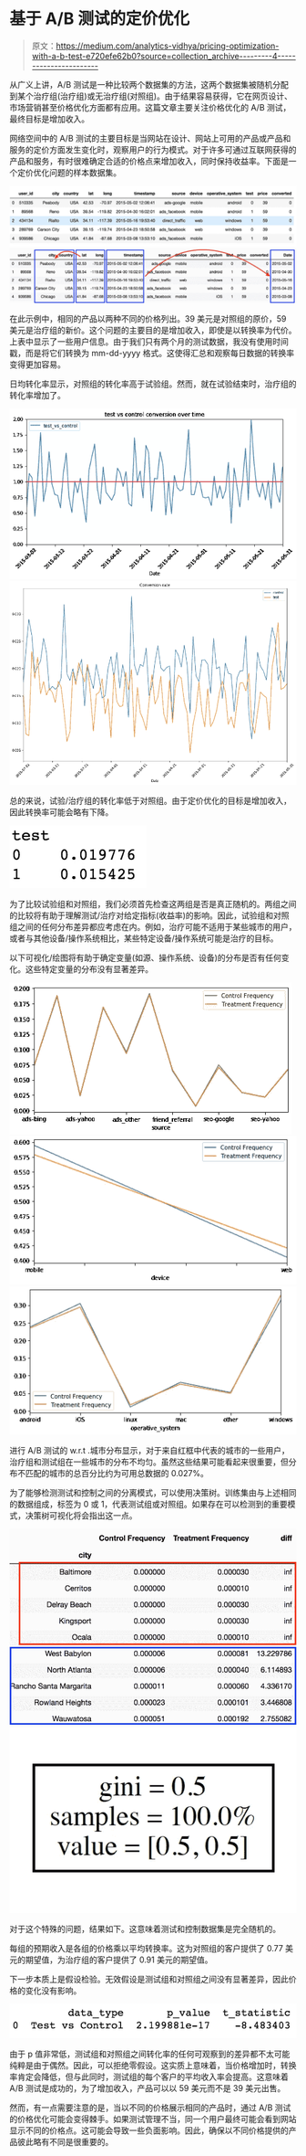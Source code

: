 # 基于 A/B 测试的定价优化

> 原文：<https://medium.com/analytics-vidhya/pricing-optimization-with-a-b-test-e720efe62b0?source=collection_archive---------4----------------------->

从广义上讲，A/B 测试是一种比较两个数据集的方法，这两个数据集被随机分配到某个治疗组(治疗组)或无治疗组(对照组)。由于结果容易获得，它在网页设计、市场营销甚至价格优化方面都有应用。这篇文章主要关注价格优化的 A/B 测试，最终目标是增加收入。

网络空间中的 A/B 测试的主要目标是当网站在设计、网站上可用的产品或产品和服务的定价方面发生变化时，观察用户的行为模式。对于许多可通过互联网获得的产品和服务，有时很难确定合适的价格点来增加收入，同时保持收益率。下面是一个定价优化问题的样本数据集。

![](img/3a90440b900469af45b32ca0d70085cd.png)![](img/aa9434704f50f7c1548c4655482f10b6.png)

在此示例中，相同的产品以两种不同的价格列出。39 美元是对照组的原价，59 美元是治疗组的新价。这个问题的主要目的是增加收入，即使是以转换率为代价。上表中显示了一些用户信息。由于我们只有两个月的测试数据，我没有使用时间戳，而是将它们转换为 mm-dd-yyyy 格式。这使得汇总和观察每日数据的转换率变得更加容易。

日均转化率显示，对照组的转化率高于试验组。然而，就在试验结束时，治疗组的转化率增加了。

![](img/53bc93846f668f362dc41aae5e87815e.png)![](img/ff321aba4210db8270b7638ac97b287b.png)

总的来说，试验/治疗组的转化率低于对照组。由于定价优化的目标是增加收入，因此转换率可能会略有下降。

![](img/bf1625e251cc4ad729be2166149ad28b.png)

为了比较试验组和对照组，我们必须首先检查这两组是否是真正随机的。两组之间的比较将有助于理解测试/治疗对给定指标(收益率)的影响。因此，试验组和对照组之间的任何分布差异都应考虑在内。例如，治疗可能不适用于某些城市的用户，或者与其他设备/操作系统相比，某些特定设备/操作系统可能是治疗的目标。

以下可视化/绘图将有助于确定变量(如源、操作系统、设备)的分布是否有任何变化。这些特定变量的分布没有显著差异。

![](img/b2a0d14eb388e549e05102fd28005377.png)![](img/dd2b2f3b84868cdf13e398b3027eeee3.png)![](img/d794e54ae0afa5d463d6a50e0a6f964e.png)

进行 A/B 测试的 w.r.t .城市分布显示，对于来自红框中代表的城市的一些用户，治疗组和测试组在一些城市的分布不均匀。虽然这些结果可能看起来很重要，但分布不匹配的城市的总百分比约为可用总数据的 0.027%。

为了能够检测测试和控制之间的分离模式，可以使用决策树。训练集由与上述相同的数据组成，标签为 0 或 1，代表测试组或对照组。如果存在可以检测到的重要模式，决策树可视化将会指出这一点。

![](img/559a36760a9799b2bb9473a3b00fab5e.png)![](img/10d52899591e4e145e4b8fc6eb65acb8.png)

对于这个特殊的问题，结果如下。这意味着测试和控制数据集是完全随机的。

每组的预期收入是各组的价格乘以平均转换率。这为对照组的客户提供了 0.77 美元的期望值，为治疗组的客户提供了 0.91 美元的期望值。

下一步本质上是假设检验。无效假设是测试组和对照组之间没有显著差异，因此价格的变化没有影响。

![](img/d3819ad36f6e4fd2797f36a06b6a2e74.png)

由于 p 值非常低，测试组和对照组之间转化率的任何可观察到的差异都不太可能纯粹是由于偶然。因此，可以拒绝零假设。这实质上意味着，当价格增加时，转换率肯定会降低，但与此同时，测试组的每个客户的平均收入率会提高。这意味着 A/B 测试是成功的，为了增加收入，产品可以以 59 美元而不是 39 美元出售。

然而，有一点需要注意的是，当以不同的价格展示相同的产品时，通过 A/B 测试的价格优化可能会变得棘手。如果测试管理不当，同一个用户最终可能会看到网站显示不同的价格点。这可能会导致一些负面影响。因此，确保以不同价格提供的产品彼此略有不同是很重要的。